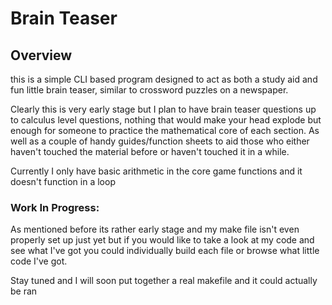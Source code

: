 # Brain Teaser

## Overview
this is a simple CLI based program designed to act as both a study aid and fun little brain teaser, similar to crossword puzzles on a newspaper.

Clearly this is very early stage but I plan to have brain teaser questions up to calculus level questions, nothing that would make your head explode but enough for someone to practice the mathematical core of each section. As well as a couple of handy guides/function sheets to aid those who either haven't touched the material before or haven't touched it in a while.

Currently I only have basic arithmetic in the core game functions and it doesn't function in a loop

### Work In Progress:

As mentioned before its rather early stage and my make file isn't even properly set up just yet but if you would like to take a look at my code and see what I've got you could individually build each file or browse what little code I've got. 

Stay tuned and I will soon put together a real makefile and it could actually be ran
